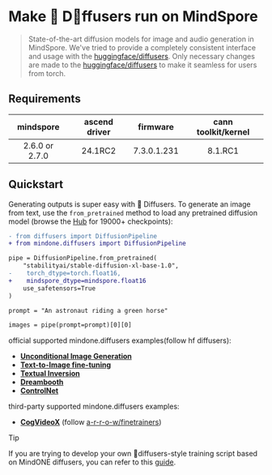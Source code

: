 
# Make 🤗 D🧨ffusers run on MindSpore

> State-of-the-art diffusion models for image and audio generation in MindSpore.
> We've tried to provide a completely consistent interface and usage with the [huggingface/diffusers](https://github.com/huggingface/diffusers).
> Only necessary changes are made to the [huggingface/diffusers](https://github.com/huggingface/diffusers) to make it seamless for users from torch.

## Requirements

| mindspore  | ascend driver  |  firmware   |cann toolkit/kernel |
|:----------:|:--------------:|:-----------:|:------------------:|
|   2.6.0 or 2.7.0    |     24.1RC2    | 7.3.0.1.231 |   8.1.RC1    |

## Quickstart

Generating outputs is super easy with 🤗 Diffusers. To generate an image from text, use the `from_pretrained` method to load any pretrained diffusion model (browse the [Hub](https://huggingface.co/models?library=diffusers&sort=downloads) for 19000+ checkpoints):

```diff
- from diffusers import DiffusionPipeline
+ from mindone.diffusers import DiffusionPipeline

pipe = DiffusionPipeline.from_pretrained(
    "stabilityai/stable-diffusion-xl-base-1.0",
-    torch_dtype=torch.float16,
+    mindspore_dtype=mindspore.float16
    use_safetensors=True
)

prompt = "An astronaut riding a green horse"

images = pipe(prompt=prompt)[0][0]
```

official supported mindone.diffusers examples(follow hf diffusers):

 - [**Unconditional Image Generation**](./unconditional_image_generation)
 - [**Text-to-Image fine-tuning**](./text_to_image)
 - [**Textual Inversion**](./textual_inversion)
 - [**Dreambooth**](./dreambooth)
 - [**ControlNet**](./controlnet)

third-party supported mindone.diffusers examples:
- [**CogVideoX**](./cogvideox_factory/) (follow [a-r-r-o-w/finetrainers](https://github.com/a-r-r-o-w/finetrainers/tree/main/training/cogvideox))

> [!TIP]
> If you are trying to develop your own 🤗diffusers-style training script based on MindONE diffusers, you can refer to this [guide](https://gist.github.com/townwish4git/3a181a1884747dfbbe4b31107ec02166).
